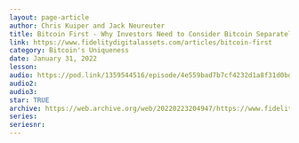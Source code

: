 ```yaml
---
layout: page-article
author: Chris Kuiper and Jack Neureuter
title: Bitcoin First - Why Investors Need to Consider Bitcoin Separately From Other Digital Assets
link: https://www.fidelitydigitalassets.com/articles/bitcoin-first
category: Bitcoin's Uniqueness
date: January 31, 2022
lesson: 
audio: https://pod.link/1359544516/episode/4e559bad7b7cf4232d1a8f31d0bdce36
audio2: 
audio3: 
star: TRUE
archive: https://web.archive.org/web/20220223204947/https://www.fidelitydigitalassets.com/articles/bitcoin-first
series: 
seriesnr: 
---
```

